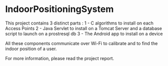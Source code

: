 IndoorPositioningSystem
=======================

This project contains 3 distinct parts :
1 - C algorithms to install on each Access Points
2 - Java Servlet to install on a Tomcat Server and a database script to launch on a prostresql db
3 - The Android app to install on a device

All these components communicate over Wi-Fi to calibrate and to find the indoor position of a user.

For more information, please read the project report.
